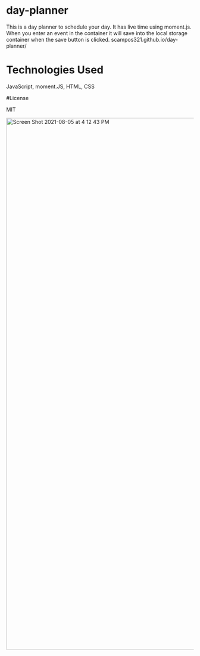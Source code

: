 # day-planner

This is a day planner to schedule your day. It has live time using moment.js.
When you enter an event in the container it will save into the local storage container when the save button is clicked.
scampos321.github.io/day-planner/

# Technologies Used

JavaScript, moment.JS, HTML, CSS

#License

MIT

<img width="1428" alt="Screen Shot 2021-08-05 at 4 12 43 PM" src="https://user-images.githubusercontent.com/85428896/128414855-efcca7ba-cbe6-4ecd-bc3c-dedf89ed0cdd.png">
